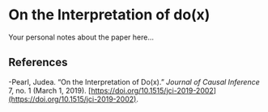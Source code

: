 # On the Interpretation of do(x)

Your personal notes about the paper here...

## References
-Pearl, Judea. “On the Interpretation of Do(x).” _Journal of Causal Inference_ 7, no. 1 (March 1, 2019). [https://doi.org/10.1515/jci-2019-2002](https://doi.org/10.1515/jci-2019-2002).